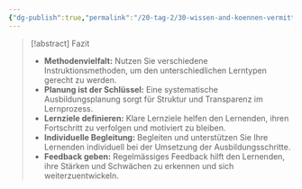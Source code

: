 ```yaml
---
{"dg-publish":true,"permalink":"/20-tag-2/30-wissen-and-koennen-vermitteln/04-fazit-wissen-and-koennen-vermitteln/"}
---
```


>[!abstract] Fazit
>* **Methodenvielfalt:**  Nutzen Sie verschiedene Instruktionsmethoden, um den unterschiedlichen Lerntypen gerecht zu werden.
>* **Planung ist der Schlüssel:**  Eine systematische Ausbildungsplanung sorgt für Struktur und Transparenz im Lernprozess.
>* **Lernziele definieren:** Klare Lernziele helfen den Lernenden, ihren Fortschritt zu verfolgen und motiviert zu bleiben.
>* **Individuelle Begleitung:**  Begleiten und unterstützen Sie Ihre Lernenden individuell bei der Umsetzung der Ausbildungsschritte.
>* **Feedback geben:**  Regelmässiges Feedback hilft den Lernenden, ihre Stärken und Schwächen zu erkennen und sich weiterzuentwickeln.